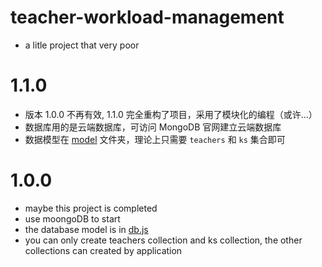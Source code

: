 # teacher-workload-management
- a litle project that very poor

# 1.1.0
- 版本 1.0.0 不再有效, 1.1.0 完全重构了项目，采用了模块化的编程（或许...）
- 数据库用的是云端数据库，可访问 MongoDB 官网建立云端数据库
- 数据模型在 [model](./model) 文件夹，理论上只需要 `teachers` 和 `ks` 集合即可

# 1.0.0
- maybe this project is completed
- use moongoDB to start
- the database model is in [db.js](./lib/db.js)
- you can only create teachers collection and ks collection, the other collections can created by application